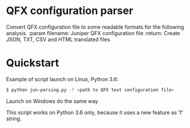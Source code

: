 # QFX configuration parser

Convert QFX configuration file to some readable formats
for the following analysis.
    :param filename: Juniper QFX configuration file
    :return: Create JSON, TXT, CSV and HTML translated files

# Quickstart

Example of script launch on Linux, Python 3.6:

```bash
$ python jun-parsing.py -f <path to QFX text configuration file>
```
Launch on Windows do the same way

This script works on Python 3.6 only, because it uses a new feature as 'f' string.
